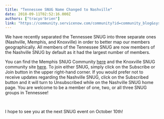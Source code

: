 ```yaml
---
title: "Tennessee SNUG Name Changed to Nashville"
date: 2018-09-11T02:52:16.000Z
authors: ["tracyo'brien"]
link: "https://community.servicenow.com/community?id=community_blog&sys_id=5636265cdb686f0067a72926ca96196d"
---
```

<p>We have recently separated the Tennessee SNUG into three separate ones (Nashville, Memphis, and Knoxville) in order to better map our members geographically. All members of the Tennessee SNUG are now members of the Nashville SNUG by default as it had the largest number of members.</p>
<p>You can find the Memphis SNUG Community <a href="community?id&#61;community_forum&amp;sys_id&#61;3efca872db9ca3885ed4a851ca96192b" rel="nofollow">here</a> and the Knoxville SNUG community site <a href="community?id&#61;community_forum&amp;sys_id&#61;4ca9a872db1ca3885ed4a851ca9619b0" rel="nofollow">here</a>. To join either SNUG, simply click on the Subscribe or Join button in the upper right-hand corner. If you would prefer not to receive updates regarding the Nashville SNUG, click on the Subscribed button and it will turn to Unsubscribed while on the Nashville SNUG home page. You are welcome to be a member of one, two, or all three SNUG groups in Tennessee!</p>
<p> </p>
<p>I hope to see you at the next SNUG event on October 10th!</p>
